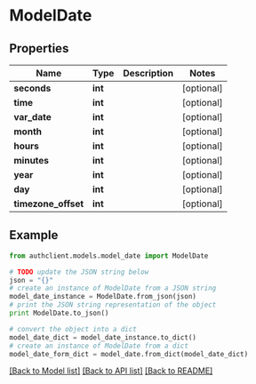 # ModelDate


## Properties
Name | Type | Description | Notes
------------ | ------------- | ------------- | -------------
**seconds** | **int** |  | [optional] 
**time** | **int** |  | [optional] 
**var_date** | **int** |  | [optional] 
**month** | **int** |  | [optional] 
**hours** | **int** |  | [optional] 
**minutes** | **int** |  | [optional] 
**year** | **int** |  | [optional] 
**day** | **int** |  | [optional] 
**timezone_offset** | **int** |  | [optional] 

## Example

```python
from authclient.models.model_date import ModelDate

# TODO update the JSON string below
json = "{}"
# create an instance of ModelDate from a JSON string
model_date_instance = ModelDate.from_json(json)
# print the JSON string representation of the object
print ModelDate.to_json()

# convert the object into a dict
model_date_dict = model_date_instance.to_dict()
# create an instance of ModelDate from a dict
model_date_form_dict = model_date.from_dict(model_date_dict)
```
[[Back to Model list]](../README.md#documentation-for-models) [[Back to API list]](../README.md#documentation-for-api-endpoints) [[Back to README]](../README.md)


